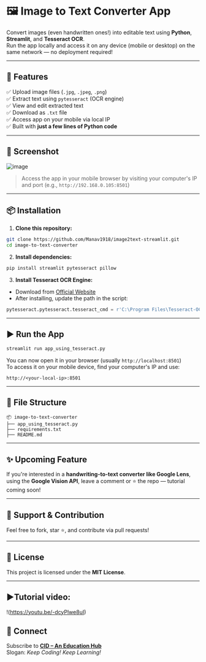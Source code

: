 
# 🖼️ Image to Text Converter App

Convert images (even handwritten ones!) into editable text using **Python**, **Streamlit**, and **Tesseract OCR**.  
Run the app locally and access it on any device (mobile or desktop) on the same network — no deployment required!

---

## 📌 Features

✅ Upload image files (`.jpg`, `.jpeg`, `.png`)  
✅ Extract text using `pytesseract` (OCR engine)  
✅ View and edit extracted text  
✅ Download as `.txt` file  
✅ Access app on your mobile via local IP  
✅ Built with **just a few lines of Python code**

---

## 🚀 Screenshot

![image](https://github.com/user-attachments/assets/8a32d1ed-cfa1-4f81-9266-731d42ebec30)


> Access the app in your mobile browser by visiting your computer's IP and port (e.g., `http://192.168.0.105:8501`)

---

## 📦 Installation

1. **Clone this repository:**

```bash
git clone https://github.com/Manav1918/image2text-streamlit.git
cd image-to-text-converter
```

2. **Install dependencies:**

```bash
pip install streamlit pytesseract pillow
```

3. **Install Tesseract OCR Engine:**

- Download from [Official Website](https://digi.bib.uni-mannheim.de/tesseract/)
- After installing, update the path in the script:

```python
pytesseract.pytesseract.tesseract_cmd = r'C:\Program Files\Tesseract-OCR\tesseract.exe'  # Windows
```

---

## ▶️ Run the App

```bash
streamlit run app_using_tesseract.py
```

You can now open it in your browser (usually `http://localhost:8501`)  
To access it on your mobile device, find your computer's IP and use:

```
http://<your-local-ip>:8501
```

---

## 📁 File Structure

```
📦 image-to-text-converter
├── app_using_tesseract.py
├── requirements.txt
├── README.md
```

---

## ✨ Upcoming Feature

If you're interested in a **handwriting-to-text converter like Google Lens**, using the **Google Vision API**, leave a comment or ⭐ the repo — tutorial coming soon!

---

## 🙏 Support & Contribution

Feel free to fork, star ⭐, and contribute via pull requests!

---

## 📜 License

This project is licensed under the **MIT License**.

---

## ▶️Tutorial video:
!(https://youtu.be/-dcyPlwe8uI)

## 📢 Connect

Subscribe to [**CID – An Education Hub**](https://youtube.com/@CID_Official)  
Slogan: _Keep Coding! Keep Learning!_
